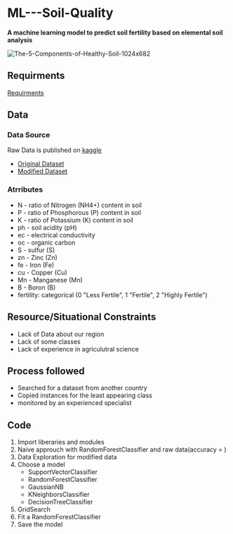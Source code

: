 # ML---Soil-Quality
**A machine learning model to predict soil fertility based on elemental soil analysis**

![The-5-Components-of-Healthy-Soil-1024x682](https://user-images.githubusercontent.com/103903785/235441777-7f0856c5-a7e6-4fc8-96f5-0f4d70594c04.jpg)

## Requirments
[Requirments](https://github.com/iurwpoietknckvjndfsm-gndvkd/ML---Soil-Quality/blob/main/Requirments.txt)

## Data
### Data Source
Raw Data is published on [kaggle](https://www.kaggle.com/datasets/rahuljaiswalonkaggle/soil-fertility-dataset)
- [Original Dataset](https://github.com/iurwpoietknckvjndfsm-gndvkd/ML---Soil-Quality/blob/main/Data/Raw%20Data.csv)
- [Modified Dataset](https://github.com/iurwpoietknckvjndfsm-gndvkd/ML---Soil-Quality/blob/main/Data/Soil%20Fertility%20Data%20(Modified%20Data).csv)

### Atrributes
- N - ratio of Nitrogen (NH4+) content in soil 
- P - ratio of Phosphorous (P) content in soil 
- K - ratio of Potassium (K) content in soil 
- ph - soil acidity (pH)
- ec - electrical conductivity
- oc - organic carbon
- S - sulfur (S)
- zn - Zinc (Zn)
- fe - Iron (Fe)
- cu - Copper (Cu)
- Mn - Manganese (Mn)
- B - Boron (B)
- fertility: categorical (0 "Less Fertile", 1 "Fertile", 2 "Highly Fertile")

## Resource/Situational Constraints
- Lack of Data about our region
- Lack of some classes
- Lack of experience in agriculutral science

## Process followed 
- Searched for a dataset from another country
- Copied instances for the least appearing class 
- monitored by an experienced specialist

## Code 
1. Import liberaries and modules
2. Naive approuch with RandomForestClassifier and raw data(accuracy = )
3. Data Exploration for modified data
4. Choose a model 
    - SupportVectorClassifier 
    - RandomForestClassifier 
    - GaussianNB 
    - KNeighborsClassifier 
    - DecisionTreeClassifier
5. GridSearch
6. Fit a RandomForestClassifier
7. Save the model
